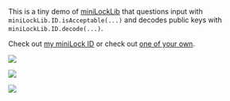 This is a tiny demo of [miniLockLib](https://github.com/45678/miniLockLib) that questions input with `miniLockLib.ID.isAcceptable(...)` and decodes public keys with `miniLockLib.ID.decode(...)`.

Check out [my miniLock ID](https://45678.github.io/is-it-a-minilock-id/?CeF5fM7SEdphjktdUbAXaMGm13m6mTZtbprtghvsMRYgw) or check out [one of your own](https://45678.github.io/is-it-a-minilock/id?).

[<img src="https://raw.githubusercontent.com/45678/is-it-a-miniLock-ID/gh-pages/screenshot_1.png">](https://45678.github.io/is-it-a-minilock/id?)

[<img src="https://raw.githubusercontent.com/45678/is-it-a-miniLock-ID/gh-pages/screenshot_2.png">](https://45678.github.io/is-it-a-minilock/id?CeF5fM7SEdphjktdUbAXaMGm13m6mTZtbprtghvsMRYgw)

[<img src="https://raw.githubusercontent.com/45678/is-it-a-miniLock-ID/gh-pages/screenshot_3.png">](https://45678.github.io/is-it-a-minilock/id?aMGm13m6mTZtbprtghvsMRYgwCeF5fM7SEdphjktdUbAX)
